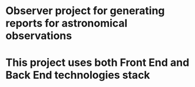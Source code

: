 # Observer project for generating reports for astronomical observations

# This project uses both Front End and Back End technologies stack
